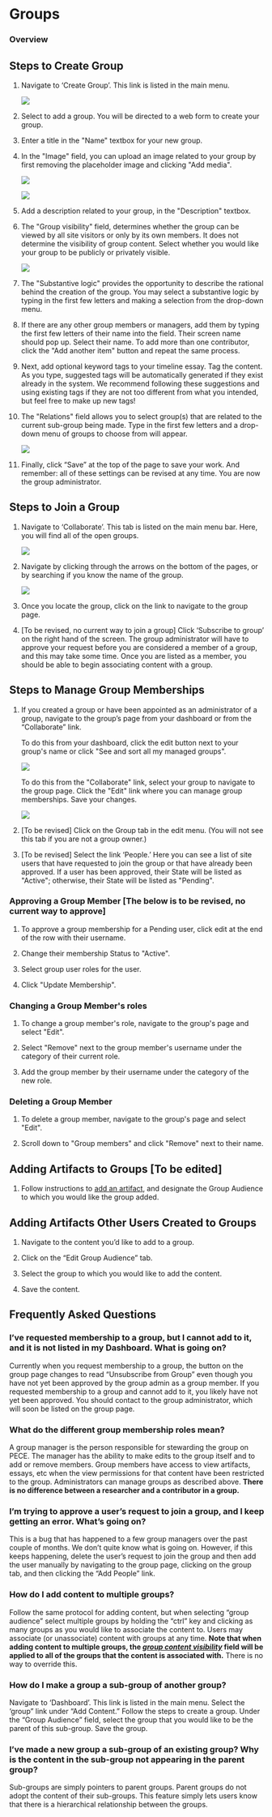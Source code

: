 Groups
==========

### Overview

Steps to Create Group
--------------------------

1. Navigate to ‘Create Group’. This link is listed in the main menu.

    ![](media/group-1.png)

2. Select to add a group. You will be directed to a web form to create your group.

3. Enter a title in the "Name" textbox for your new group.

4. In the "Image" field, you can upload an image related to your group by first removing the placeholder image and clicking "Add media".

    ![](media/group-2.png)

    ![](media/group-3.png)

5. Add a description related to your group, in the "Description" textbox.

6. The "Group visibility" field, determines whether the group can be viewed by all site visitors or only by its own members. 
It does not determine the visibility of group content. Select whether you would like your group to be publicly or privately visible.

    ![](media/group-4.png)

7. The "Substantive logic" provides the opportunity to describe the rational behind the creation of the group. 
You may select a substantive logic by typing in the first few letters and making a selection from the drop-down menu.

8. If there are any other group members or managers, add them by typing the first few letters of their name into the field. 
Their screen name should pop up. Select their name. To add more than one contributor, click the "Add another item" button and repeat the same process.

9. Next, add optional keyword tags to your timeline essay. Tag the content. As you type, suggested tags will be automatically generated if they exist already in the system. 
We recommend following these suggestions and using existing tags if they are not too different from what you intended, but feel free to make up new tags!

10. The "Relations" field allows you to select group(s) that are related to the current sub-group being made. 
Type in the first few letters and a drop-down menu of groups to choose from will appear.

    ![](media/group-5.png)

11. Finally, click “Save” at the top of the page to save your work. 
And remember: all of these settings can be revised at any time. You are now the group administrator.


Steps to Join a Group
--------------------------

1. Navigate to ‘Collaborate’. This tab is listed on the main menu bar.
Here, you will find all of the open groups.

    ![](media/group-6)

2. Navigate by clicking through the arrows on the bottom of the pages, or by searching if you know the
name of the group.

    ![](media/group-7)

3. Once you locate the group, click on the link to navigate to the group page.

4. [To be revised, no current way to join a group] Click ‘Subscribe to group’ on the right hand of the screen. The group administrator will
have to approve your request before you are considered a member of a
group, and this may take some time. Once you are listed as a member, you
should be able to begin associating content with a group.

Steps to Manage Group Memberships 
--------------------------

1. If you created a group or have been appointed as an administrator of a
group, navigate to the group’s page from your dashboard or from the “Collaborate” link.

    To do this from your dashboard, click the edit button next to your group's name or 
    click "See and sort all my managed groups".

    ![](media/group-8)

    To do this from the "Collaborate" link, select your group to navigate to the group page. Click the "Edit" link where you can manage group memberships. Save your changes.

    ![](media/group-9)

2. [To be revised] Click on the Group tab in the edit menu. (You will not see this tab if you are not a group owner.)

3. [To be revised] Select the link ‘People.’ Here you can see a list of site users that have requested to join the group or that have already been approved. If a user has been approved, their State will be listed as "Active"; otherwise, their State will be listed as "Pending".


### Approving a Group Member [The below is to be revised, no current way to approve]

1. To approve a group membership for a Pending user, click edit at the end of the row with their username.

2. Change their membership Status to "Active".

3. Select group user roles for the user.

4. Click "Update Membership".

### Changing a Group Member's roles 

1. To change a group member's role, navigate to the group's page and select "Edit".

2. Select "Remove" next to the group member's username under the category of their current role.

3. Add the group member by their username under the category of the new role.

### Deleting a Group Member

1. To delete a group member, navigate to the group's page and select "Edit".

2. Scroll down to "Group members" and click "Remove" next to their name.


Adding Artifacts to Groups [To be edited]
-----

1. Follow instructions to [add an artifact](../artifacts), and designate the Group Audience to which you would like the group added.


Adding Artifacts Other Users Created to Groups
-----

1. Navigate to the content you’d like to add to a group.

2. Click on the “Edit Group Audience” tab.

3. Select the group to which you would like to add the content.

4. Save the content.


Frequently Asked Questions
--------------------------

### I’ve requested membership to a group, but I cannot add to it, and it is not listed in my Dashboard. What is going on?

Currently when you request membership to a group, the button on the
group page changes to read “Unsubscribe from Group” even though you have
not yet been approved by the group admin as a group member. If you
requested membership to a group and cannot add to it, you likely have
not yet been approved. You should contact to the group administrator,
which will soon be listed on the group page.

### What do the different group membership roles mean?

A group manager is the person responsible for stewarding the group on PECE. The manager has the ability to make edits to the group itself and to add or remove members. 
Group members have access to view artifacts, essays, etc when the view permissions for that content have been restricted to the group. 
Administrators can manage groups as described above. **There is no
difference between a researcher and a contributor in a group.**


### I’m trying to approve a user’s request to join a group, and I keep getting an error. What’s going on?

This is a bug that has happened to a few group managers over the past
couple of months. We don’t quite know what is going on. However, if this
keeps happening, delete the user’s request to join the group and then
add the user manually by navigating to the group page, clicking on the
group tab, and then clicking the “Add People” link.

### How do I add content to multiple groups?

Follow the same protocol for adding content, but when selecting “group
audience” select multiple groups by holding the “ctrl” key and clicking
as many groups as you would like to associate the content to. Users may
associate (or unassociate) content with groups at any time. **Note that
when adding content to multiple groups, the [*group content visibility*](../permissions#group-content-permissions) field will be applied to all of
the groups that the content is associated with.** There is no way to
override this.

### How do I make a group a sub-group of another group?

Navigate to ‘Dashboard’. This link is listed in the main menu. Select
the ‘group” link under “Add Content.” Follow the steps to create a
group. Under the “Group Audience” field, select the group that you would
like to be the parent of this sub-group. Save the group.

### I’ve made a new group a sub-group of an existing group? Why is the content in the sub-group not appearing in the parent group?

Sub-groups are simply pointers to parent groups. Parent groups do not
adopt the content of their sub-groups. This feature simply lets users
know that there is a hierarchical relationship between the groups.